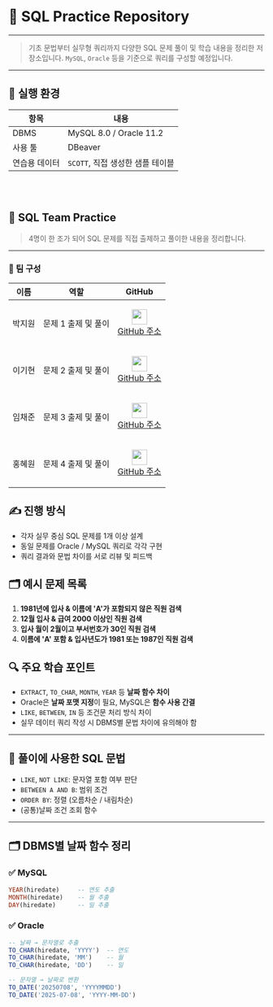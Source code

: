 # 📘 SQL Practice Repository

---
> 기초 문법부터 실무형 쿼리까지 다양한 SQL 문제 풀이 및 학습 내용을 정리한 저장소입니다.
> `MySQL`, `Oracle` 등을 기준으로 쿼리를 구성할 예정입니다.

---
## 🧪 실행 환경

| 항목 | 내용 |
|------|------|
| DBMS | MySQL 8.0 / Oracle 11.2 |
| 사용 툴 | DBeaver |
| 연습용 데이터 | `SCOTT`, 직접 생성한 샘플 테이블 |


<br>
<br>

## 🐘 SQL Team Practice

> 4명이 한 조가 되어 SQL 문제를 직접 출제하고 풀이한 내용을 정리합니다.  
---

### 👥 팀 구성

| 이름 | 역할 | GitHub |
|------|------|--------|
| 박지원 | 문제 1 출제 및 풀이 | <p align="center"><img src="https://github.com/bbo9866.png" width="30"/><br/><a href="https://github.com/bbo9866">GitHub 주소</a></p> |
| 이기현 | 문제 2 출제 및 풀이 | <p align="center"><img src="https://github.com/GIHYUN-LEE.png" width="30"/><br/><a href="https://github.com/GIHYUN-LEE">GitHub 주소</a></p> |
| 임채준 | 문제 3 출제 및 풀이 | <p align="center"><img src="https://github.com/dlacowns21.png" width="30"/><br/><a href="https://github.com/dlacowns21">GitHub 주소</a></p> |
| 홍혜원 | 문제 4 출제 및 풀이 | <p align="center"><img src="https://github.com/hyewon8245.png" width="30"/><br/><a href="https://github.com/hyewon8245">GitHub 주소</a></p> |

## ✍️ 진행 방식
- 각자 실무 중심 SQL 문제를 1개 이상 설계
- 동일 문제를 Oracle / MySQL 쿼리로 각각 구현
- 쿼리 결과와 문법 차이를 서로 리뷰 및 피드백

## 🗂 예시 문제 목록
  
1. **1981년에 입사 & 이름에 'A'가 포함되지 않은 직원 검색**
2. **12월 입사 & 급여 2000 이상인 직원 검색**
3. **입사 월이 2월이고 부서번호가 30인 직원 검색** 
4. **이름에 'A' 포함 & 입사년도가 1981 또는 1987인 직원 검색**  

## 🔍 주요 학습 포인트
- `EXTRACT`, `TO_CHAR`, `MONTH`, `YEAR` 등 **날짜 함수 차이**
- Oracle은 **날짜 포맷 지정**이 필요, MySQL은 **함수 사용 간결**
- `LIKE`, `BETWEEN`, `IN` 등 조건문 처리 방식 차이
- 실무 데이터 쿼리 작성 시 DBMS별 문법 차이에 유의해야 함

---

## 🔧 풀이에 사용한 SQL 문법

- `LIKE`, `NOT LIKE`: 문자열 포함 여부 판단
- `BETWEEN A AND B`: 범위 조건
- `ORDER BY`: 정렬 (오름차순 / 내림차순)
- (공통)날짜 조건 조회 함수

---

## 🗂️ DBMS별 날짜 함수 정리

### ✅ MySQL
```sql
YEAR(hiredate)     -- 연도 추출
MONTH(hiredate)    -- 월 추출
DAY(hiredate)      -- 일 추출
```

### ✅ Oracle
```sql
-- 날짜 → 문자열로 추출
TO_CHAR(hiredate, 'YYYY')  -- 연도
TO_CHAR(hiredate, 'MM')    -- 월
TO_CHAR(hiredate, 'DD')    -- 일

-- 문자열 → 날짜로 변환
TO_DATE('20250708', 'YYYYMMDD')
TO_DATE('2025-07-08', 'YYYY-MM-DD')
